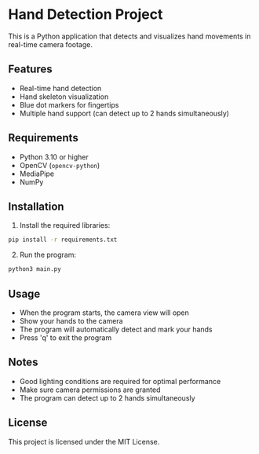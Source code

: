 # Hand Detection Project

This is a Python application that detects and visualizes hand movements in real-time camera footage.

## Features

- Real-time hand detection
- Hand skeleton visualization
- Blue dot markers for fingertips
- Multiple hand support (can detect up to 2 hands simultaneously)

## Requirements

- Python 3.10 or higher
- OpenCV (`opencv-python`)
- MediaPipe
- NumPy

## Installation

1. Install the required libraries:
```bash
pip install -r requirements.txt
```

2. Run the program:
```bash
python3 main.py
```

## Usage

- When the program starts, the camera view will open
- Show your hands to the camera
- The program will automatically detect and mark your hands
- Press 'q' to exit the program

## Notes

- Good lighting conditions are required for optimal performance
- Make sure camera permissions are granted
- The program can detect up to 2 hands simultaneously

## License

This project is licensed under the MIT License. 